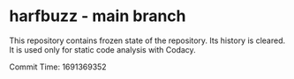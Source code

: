 # harfbuzz - main branch

This repository contains frozen state of the repository.
Its history is cleared. It is used only for static code
analysis with Codacy.

Commit Time: 1691369352